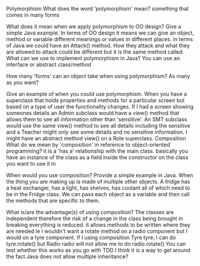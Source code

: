 Polymorphism
What does the word 'polymorphism' mean?
something that comes in many forms

What does it mean when we apply polymorphism to OO design? Give a simple Java example.
In terms of OO design it means we can give an object, method or variable different meanings or values in different places.
in terms of Java we could have an Attack() method.  How they attack and what they are allowed to attack could be different but it is the same method called.
What can we use to implement polymorphism in Java?
You can use an interface or abstract class/method

How many 'forms' can an object take when using polymorphism?
As many as you want?

Give an example of when you could use polymorphism.
When you have a superclass that holds properties and methods for a particular screen but based on a type of user the functionality changes.  If I had a screen showing someones details an Admin subclass would have a view() method that allows them to see all information other than 'sensitive'.  An SMT subclass would use the same view() method to see all details including the sensitive and a Teacher might only see some details and no sensitive information.  I might have an abstract method view() on a Role superclass.
Composition
What do we mean by 'composition' in reference to object-oriented programming?
it is a 'has a' relationship with the main class.  basically you have an instance of the class as a field inside the constructor on the class you want to use it in

When would you use composition? Provide a simple example in Java.
When the thing you are making up is made of multiple other objects. A fridge has a heat exchanger, has a light, has shelves, has coolant all of which need to be in the Fridge class.  We can pass each object as a variable and then call the methods that are specific to them.

What is/are the advantage(s) of using composition?
The classes are independent therefore the risk of a change in the class being brought in breaking everything is reduced.
it allows methods to be written where they are needed ie I wouldn't want a rotate method on a radio component but I would on a tyre component.  If I using composition Tyre tyre; I can do tyre.rotate() but Radio radio will not allow me to do radio.rotate()
You can test whether this works as you go with TDD
I think it is a way to get around the fact Java does not allow multiple inheritance?

